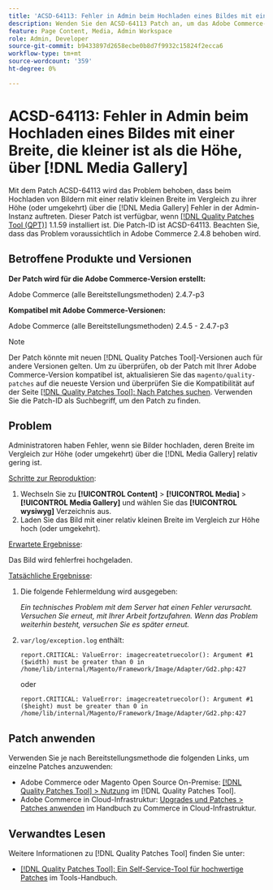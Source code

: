 ```yaml
---
title: 'ACSD-64113: Fehler in Admin beim Hochladen eines Bildes mit einer Breite, die kleiner ist als die Höhe, über [!DNL Media Gallery]'
description: Wenden Sie den ACSD-64113 Patch an, um das Adobe Commerce-Problem zu beheben, bei dem in Admins Fehler auftreten, wenn Bilder hochgeladen werden, die im Vergleich zur Höhe (oder umgekehrt) relativ klein sind [!DNL Media Gallery].
feature: Page Content, Media, Admin Workspace
role: Admin, Developer
source-git-commit: b9433897d2658ecbe0b8d7f9932c15824f2ecca6
workflow-type: tm+mt
source-wordcount: '359'
ht-degree: 0%

---
```


# ACSD-64113: Fehler in Admin beim Hochladen eines Bildes mit einer Breite, die kleiner ist als die Höhe, über [!DNL Media Gallery]

Mit dem Patch ACSD-64113 wird das Problem behoben, dass beim Hochladen von Bildern mit einer relativ kleinen Breite im Vergleich zu ihrer Höhe (oder umgekehrt) über die [!DNL Media Gallery] Fehler in der Admin-Instanz auftreten. Dieser Patch ist verfügbar, wenn [[!DNL Quality Patches Tool (QPT)]](/help/tools/quality-patches-tool/quality-patches-tool-to-self-serve-quality-patches.md) 1.1.59 installiert ist. Die Patch-ID ist ACSD-64113. Beachten Sie, dass das Problem voraussichtlich in Adobe Commerce 2.4.8 behoben wird.

## Betroffene Produkte und Versionen

**Der Patch wird für die Adobe Commerce-Version erstellt:**

Adobe Commerce (alle Bereitstellungsmethoden) 2.4.7-p3

**Kompatibel mit Adobe Commerce-Versionen:**

Adobe Commerce (alle Bereitstellungsmethoden) 2.4.5 - 2.4.7-p3

>[!NOTE]
>
>Der Patch könnte mit neuen [!DNL Quality Patches Tool]-Versionen auch für andere Versionen gelten. Um zu überprüfen, ob der Patch mit Ihrer Adobe Commerce-Version kompatibel ist, aktualisieren Sie das `magento/quality-patches` auf die neueste Version und überprüfen Sie die Kompatibilität auf der Seite [[!DNL Quality Patches Tool]: Nach Patches suchen](https://experienceleague.adobe.com/tools/commerce-quality-patches/index.html?lang=de). Verwenden Sie die Patch-ID als Suchbegriff, um den Patch zu finden.

## Problem

Administratoren haben Fehler, wenn sie Bilder hochladen, deren Breite im Vergleich zur Höhe (oder umgekehrt) über die [!DNL Media Gallery] relativ gering ist.

<u>Schritte zur Reproduktion</u>:

1. Wechseln Sie zu **[!UICONTROL Content]** > **[!UICONTROL Media]** > **[!UICONTROL Media Gallery]** und wählen Sie das **[!UICONTROL wysiwyg]** Verzeichnis aus.
1. Laden Sie das Bild mit einer relativ kleinen Breite im Vergleich zur Höhe hoch (oder umgekehrt).

<u>Erwartete Ergebnisse</u>:

Das Bild wird fehlerfrei hochgeladen.

<u>Tatsächliche Ergebnisse</u>:

1. Die folgende Fehlermeldung wird ausgegeben:

   *Ein technisches Problem mit dem Server hat einen Fehler verursacht. Versuchen Sie erneut, mit Ihrer Arbeit fortzufahren. Wenn das Problem weiterhin besteht, versuchen Sie es später erneut.*
1. `var/log/exception.log` enthält:

   ```
   report.CRITICAL: ValueError: imagecreatetruecolor(): Argument #1 ($width) must be greater than 0 in /home/lib/internal/Magento/Framework/Image/Adapter/Gd2.php:427
   ```

   oder

   ```
   report.CRITICAL: ValueError: imagecreatetruecolor(): Argument #1 ($height) must be greater than 0 in /home/lib/internal/Magento/Framework/Image/Adapter/Gd2.php:427
   ```

## Patch anwenden

Verwenden Sie je nach Bereitstellungsmethode die folgenden Links, um einzelne Patches anzuwenden:

* Adobe Commerce oder Magento Open Source On-Premise: [[!DNL Quality Patches Tool] > Nutzung](/help/tools/quality-patches-tool/usage.md) im [!DNL Quality Patches Tool].
* Adobe Commerce in Cloud-Infrastruktur: [Upgrades und Patches > Patches anwenden](https://experienceleague.adobe.com/docs/commerce-cloud-service/user-guide/develop/upgrade/apply-patches.html?lang=de) im Handbuch zu Commerce in Cloud-Infrastruktur.


## Verwandtes Lesen

Weitere Informationen zu [!DNL Quality Patches Tool] finden Sie unter:

* [[!DNL Quality Patches Tool]: Ein Self-Service-Tool für hochwertige Patches](/help/tools/quality-patches-tool/quality-patches-tool-to-self-serve-quality-patches.md) im Tools-Handbuch.
